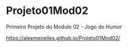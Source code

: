 # Projeto01Mod02
Primeiro Projeto do Modulo 02 - Jogo do Humor

https://alexmeirelles.github.io/Projeto01Mod02/

